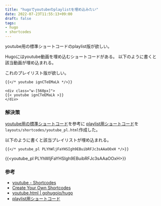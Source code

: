 ```yaml
---
title: "hugoでyoutubeのplaylistを埋め込みたい"
date: 2022-07-23T11:55:13+09:00
draft: false
tags:
- hugo
- shortcodes
---
```


youtube用の標準ショートコードのplaylist版が欲しい。
<!--more-->

Hugoにはyoutube動画を埋め込むショートコードがある。
以下のように書くと該当動画が埋め込まれる。

これのプレイリスト版が欲しい。

~~~markdown
{{</* youtube ignCTeEMaLk */>}}
~~~

~~~rawhtml
<div class="w-[560px]">
{{< youtube ignCTeEMaLk >}}
</div>
~~~

### 解決策

[youtube用の標準ショートコード](https://github.com/gohugoio/hugo/blob/master/tpl/tplimpl/embedded/templates/shortcodes/youtube.html)を参考に
[playlist用ショートコード](https://github.com/kantas-spike/kantas-theme/blob/main/layouts/shortcodes/youtube_pl.html)を`layouts/shortcodes/youtube_pl.html`作成した。

以下のように書くと該当プレイリストが埋め込まれる。

~~~markdown
{{</* youtube_pl PLYhWljFaYHSIgh9EBuibRFJc3sAAaOOxH */>}}
~~~

{{<youtube_pl PLYhWljFaYHSIgh9EBuibRFJc3sAAaOOxH>}}

### 参考

- [youtube - Shortcodes](https://gohugo.io/content-management/shortcodes/#youtube)
- [Create Your Own Shortcodes](https://gohugo.io/templates/shortcode-templates/)
- [youtube.html | gohugoio/hugo](https://github.com/gohugoio/hugo/blob/master/tpl/tplimpl/embedded/templates/shortcodes/youtube.html)
- [playlist用ショートコード](https://github.com/kantas-spike/kantas-theme/blob/main/layouts/shortcodes/youtube_pl.html)
